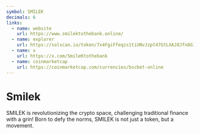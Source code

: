 ```yaml
---
symbol: SMILEK
decimals: 6
links:
  - name: website
    url: https://www.smilektothebank.online/
  - name: explorer
    url: https://solscan.io/token/7x4FgiFfeqzs1tiUNvJzpt47GtLXAJ8Jfn8G1Hyyu6JH
  - name: x
    url: https://x.com/SmileKtothebank
  - name: coinmarketcap
    url: https://coinmarketcap.com/currencies/bscbet-online
---
```


# Smilek

SMILEK is revolutionizing the crypto space, challenging traditional finance with a grin! Born to defy the norms, SMILEK is not just a token, but a movement.
